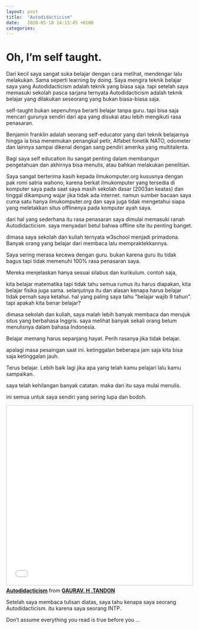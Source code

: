 ```yaml
---
layout: post
title:  "Autodidacticism"
date:   2020-05-18 14:13:45 +0100
categories:
---
```


# Oh, I’m self taught.

Dari kecil saya sangat suka belajar dengan cara melihat, mendengar lalu melakukan. Sama seperti learning by doing.
Saya mengira teknik belajar saya yang Autodidacticism adalah teknik yang biasa saja. tapi setelah saya memasuki sekolah pasca sarjana ternyata
Autodidacticism adalah teknik belajar yang dilakukan seseorang yang bukan biasa-biasa saja.

self-taught bukan sepenuhnya berarti belajar tanpa guru. tapi bisa saja mencari gurunya sendiri dari apa yang disukai atau lebih mengikuti rasa penasaran.

Benjamin franklin adalah seorang self-educator yang dari teknik belajarnya hingga ia bisa menemukan penangkal petir, Alfabet fonetik NATO, odometer dan lainnya sampai dikenal dengan sang pendiri amerika yang multitalenta.

Bagi saya self education itu sangat penting dalam membangun pengetahuan dan akhirnya bisa menulis, atau bahkan melakukan penelitian.

Saya sangat berterima kasih kepada ilmukomputer.org kususnya dengan pak romi satria wahono, karena berkat ilmukomputer yang tersedia di komputer saya pada saat saya masih sekolah dasar (2003an keatas) dan tinggal dikampung wajar jika tidak ada internet.
namun sumber bacaan saya cuma satu hanya ilmukomputer.org dan saya juga tidak mengetahui siapa yang meletakkan situs offlinenya pada komputer ayah saya.

dari hal yang sederhana itu rasa penasaran saya dimulai memasuki ranah Autodidacticism. saya menyadari betul bahwa offline site itu penting banget.

dimasa saya sekolah dan kuliah ternyata w3school menjadi primadona. Banyak orang yang belajar dari membaca lalu mempraktekkannya.

Saya sering merasa kecewa dengan guru. bukan karena guru itu tidak bagus tapi tidak memenuhi 100% rasa penasaran saya. 

Mereka menjelaskan hanya sesuai silabus dan kurikulum. contoh saja, 

kita belajar matematika tapi tidak tahu semua rumus itu harus diapakan, kita belajar fisika juga sama. selanjutnya itu dan alasan kenapa harus belajar tidak pernah saya ketahui. 
hal yang paling saya tahu "belajar wajib 9 tahun". tapi apakah kita benar belajar? 

dimasa sekolah dan kuliah, saya malah lebih banyak membaca dan merujuk situs yang berbahasa Inggris. saya melihat banyak sekali orang belum menulisnya dalam bahasa Indonesia.

Belajar memang harus sepanjang hayat. Perih rasanya jika tidak belajar.

apalagi masa pesaingan saat ini. ketinggalan beberapa jam saja kita bisa saja ketinggalan jauh.

Terus belajar. Lebih baik lagi jika apa yang telah kamu pelajari lalu kamu sampaikan. 

saya telah kehilangan banyak catatan. maka dari itu saya mulai menulis.

ini semua untuk saya sendiri yang sering lupa dan bodoh.

<iframe src="//www.slideshare.net/slideshow/embed_code/key/13VCZ99voBR5Ci" width="595" height="485" frameborder="0" marginwidth="0" marginheight="0" scrolling="no" style="border:1px solid #CCC; border-width:1px; margin-bottom:5px; max-width: 100%;" allowfullscreen> </iframe> <div style="margin-bottom:5px"> <strong> <a href="//www.slideshare.net/gauravhtandon1/autodidacticism" title="Autodidacticism" target="_blank">Autodidacticism</a> </strong> from <strong><a href="https://www.slideshare.net/gauravhtandon1" target="_blank">GAURAV. H .TANDON</a></strong> </div>

Setelah saya membaca tulisan diatas, saya tahu kenapa saya seorang Autodidacticism. itu karena saya seorang INTP.

Don’t assume everything you read is true before you ...
